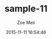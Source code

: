 ---
layout: project
title:  sample-11
date:   2015-11-11 16:54:46
author: Zoe Meii
categories:
- work
img: sample-11.jpg
subjects: digital illustration
---